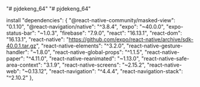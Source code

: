"# pjdekeng_64" 
"# pjdekeng_64" 

install
"dependencies": {
    "@react-native-community/masked-view": "0.1.10",
    "@react-navigation/native": "^3.8.4",
    "expo": "~40.0.0",
    "expo-status-bar": "~1.0.3",
    "firebase": "7.9.0",
    "react": "16.13.1",
    "react-dom": "16.13.1",
    "react-native": "https://github.com/expo/react-native/archive/sdk-40.0.1.tar.gz",
    "react-native-elements": "^3.2.0",
    "react-native-gesture-handler": "~1.8.0",
    "react-native-global-props": "^1.1.5",
    "react-native-paper": "^4.11.0",
    "react-native-reanimated": "~1.13.0",
    "react-native-safe-area-context": "3.1.9",
    "react-native-screens": "~2.15.2",
    "react-native-web": "~0.13.12",
    "react-navigation": "^4.4.4",
    "react-navigation-stack": "^2.10.2"
  },